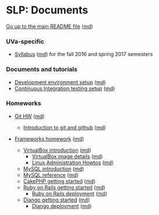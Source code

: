 SLP: Documents
==============

[Go up to the main README file](../README.html) ([md](../README.md))

### UVa-specific

- [Syllabus](../uva/syllabus.html) ([md](../uva/syllabus.md)) for the fall 2016 and spring 2017 semesters

### Documents and tutorials

- [Development environment setup](dev-env-setup.html) ([md](dev-env-setup.md))
- [Continuous Integration testing setup](ci-setup.html) ([md](ci-setup.md))

### Homeworks

- [Git HW](hw-git.html) ([md](hw-git.html))
    - [Introduction to git and github](git-intro.html) ([md](git-intro.md))

- [Frameworks homework](hw-frameworks.html) ([md](framework-hw.md))
    - [VirtualBox introduction](virtualbox-intro.html) ([md](virtualbox-intro.md))
        - [VirtualBox image details](virtualbox-image-details.html) ([md](virtualbox-image-details.md))
        - [Linux Administration Howtos](linux-admin-howtos.html) ([md](linux-admin-howtos.md))
    - [MySQL introduction](mysql-intro.html) ([md](mysql-intro.md))
    - [MySQL reference](mysql-reference.html) ([md](mysql-reference.md))
    - [CakePHP getting started](cakephp-getting-started.html) ([md](cakephp-getting-started.md))
    - [Ruby on Rails getting started](rubyrails-getting-started.html) ([md](rubyrails-getting-started.md))
        - [Ruby on Rails deployment](rubyrails-deployment.html) ([md](rubyrails-deployment.md))
    - [Django getting started](django-getting-started.html) ([md](django-getting-started.md))
        - [Django deployment](django-deployment.html) ([md](django-deployment.md))
